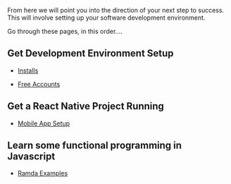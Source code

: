 
From here we will point you into the direction of your next step to success.  
This will involve setting up your software development environment.  


Go through these pages, in this order....  


## Get Development Environment Setup

- [Installs](https://github.com/reactivize/reactivizer/blob/master/dev/installs.md)  

- [Free Accounts](https://github.com/reactivize/reactivizer/blob/master/dev/freeAccounts.md)  


## Get a React Native Project Running

- [Mobile App Setup](https://github.com/reactivize/reactivizer/blob/master/dev/mobileAppSetup.md)  



## Learn some functional programming in Javascript

- [Ramda Examples](./ramda/readme.md)